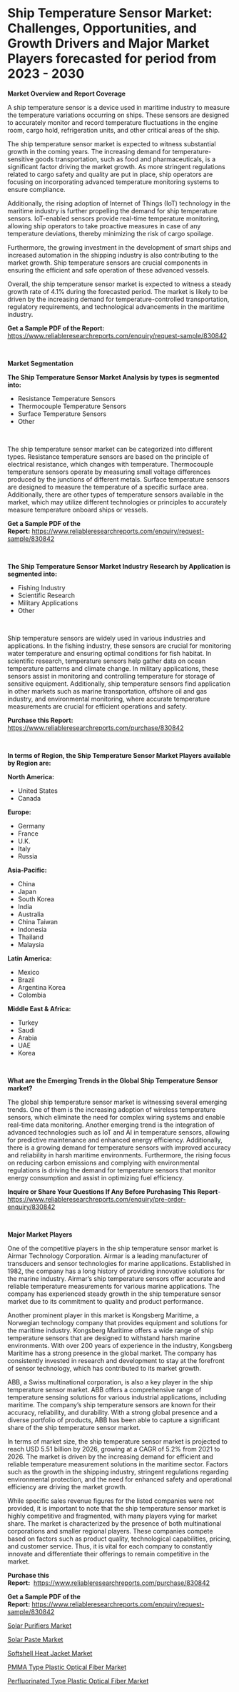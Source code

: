 <p><h1>Ship Temperature Sensor Market: Challenges, Opportunities, and Growth Drivers and Major Market Players forecasted for period from 2023 - 2030</h1></p><p><strong>Market Overview and Report Coverage</strong></p>
<p><p>A ship temperature sensor is a device used in maritime industry to measure the temperature variations occurring on ships. These sensors are designed to accurately monitor and record temperature fluctuations in the engine room, cargo hold, refrigeration units, and other critical areas of the ship.</p><p>The ship temperature sensor market is expected to witness substantial growth in the coming years. The increasing demand for temperature-sensitive goods transportation, such as food and pharmaceuticals, is a significant factor driving the market growth. As more stringent regulations related to cargo safety and quality are put in place, ship operators are focusing on incorporating advanced temperature monitoring systems to ensure compliance.</p><p>Additionally, the rising adoption of Internet of Things (IoT) technology in the maritime industry is further propelling the demand for ship temperature sensors. IoT-enabled sensors provide real-time temperature monitoring, allowing ship operators to take proactive measures in case of any temperature deviations, thereby minimizing the risk of cargo spoilage.</p><p>Furthermore, the growing investment in the development of smart ships and increased automation in the shipping industry is also contributing to the market growth. Ship temperature sensors are crucial components in ensuring the efficient and safe operation of these advanced vessels.</p><p>Overall, the ship temperature sensor market is expected to witness a steady growth rate of 4.1% during the forecasted period. The market is likely to be driven by the increasing demand for temperature-controlled transportation, regulatory requirements, and technological advancements in the maritime industry.</p></p>
<p><strong>Get a Sample PDF of the Report:</strong> <a href="https://www.reliableresearchreports.com/enquiry/request-sample/830842">https://www.reliableresearchreports.com/enquiry/request-sample/830842</a></p>
<p>&nbsp;</p>
<p><strong>Market Segmentation</strong></p>
<p><strong>The Ship Temperature Sensor Market Analysis by types is segmented into:</strong></p>
<p><ul><li>Resistance Temperature Sensors</li><li>Thermocouple Temperature Sensors</li><li>Surface Temperature Sensors</li><li>Other</li></ul></p>
<p>&nbsp;</p>
<p><p>The ship temperature sensor market can be categorized into different types. Resistance temperature sensors are based on the principle of electrical resistance, which changes with temperature. Thermocouple temperature sensors operate by measuring small voltage differences produced by the junctions of different metals. Surface temperature sensors are designed to measure the temperature of a specific surface area. Additionally, there are other types of temperature sensors available in the market, which may utilize different technologies or principles to accurately measure temperature onboard ships or vessels.</p></p>
<p><strong>Get a Sample PDF of the Report:</strong>&nbsp;<a href="https://www.reliableresearchreports.com/enquiry/request-sample/830842">https://www.reliableresearchreports.com/enquiry/request-sample/830842</a></p>
<p>&nbsp;</p>
<p><strong>The Ship Temperature Sensor Market Industry Research by Application is segmented into:</strong></p>
<p><ul><li>Fishing Industry</li><li>Scientific Research</li><li>Military Applications</li><li>Other</li></ul></p>
<p>&nbsp;</p>
<p><p>Ship temperature sensors are widely used in various industries and applications. In the fishing industry, these sensors are crucial for monitoring water temperature and ensuring optimal conditions for fish habitat. In scientific research, temperature sensors help gather data on ocean temperature patterns and climate change. In military applications, these sensors assist in monitoring and controlling temperature for storage of sensitive equipment. Additionally, ship temperature sensors find application in other markets such as marine transportation, offshore oil and gas industry, and environmental monitoring, where accurate temperature measurements are crucial for efficient operations and safety.</p></p>
<p><strong>Purchase this Report:</strong>&nbsp; <a href="https://www.reliableresearchreports.com/purchase/830842">https://www.reliableresearchreports.com/purchase/830842</a></p>
<p>&nbsp;</p>
<p><strong>In terms of Region, the Ship Temperature Sensor Market Players available by Region are:</strong></p>
<p>
    <p> <strong> North America: </strong>
        <ul>
            <li>United States</li>
            <li>Canada</li>
        </ul>
        </p> 
    <p> <strong> Europe: </strong>
        <ul>
            <li>Germany</li>
            <li>France</li>
            <li>U.K.</li>
            <li>Italy</li>
            <li>Russia</li>
        </ul>
        </p> 
    <p> <strong> Asia-Pacific: </strong>
        <ul>
            <li>China</li>
            <li>Japan</li>
            <li>South Korea</li>
            <li>India</li>
            <li>Australia</li>
            <li>China Taiwan</li>
            <li>Indonesia</li>
            <li>Thailand</li>
            <li>Malaysia</li>
        </ul>
        </p> 
    <p> <strong> Latin America: </strong>
        <ul>
            <li>Mexico</li>
            <li>Brazil</li>
            <li>Argentina Korea</li>
            <li>Colombia</li>
        </ul>
        </p> 
    <p> <strong> Middle East & Africa: </strong>
        <ul>
            <li>Turkey</li>
            <li>Saudi</li>
            <li>Arabia</li>
            <li>UAE</li>
            <li>Korea</li>
        </ul>
    </p>
    </p>
<p>&nbsp;</p>
<p><strong>What are the Emerging Trends in the Global Ship Temperature Sensor market?</strong></p>
<p><p>The global ship temperature sensor market is witnessing several emerging trends. One of them is the increasing adoption of wireless temperature sensors, which eliminate the need for complex wiring systems and enable real-time data monitoring. Another emerging trend is the integration of advanced technologies such as IoT and AI in temperature sensors, allowing for predictive maintenance and enhanced energy efficiency. Additionally, there is a growing demand for temperature sensors with improved accuracy and reliability in harsh maritime environments. Furthermore, the rising focus on reducing carbon emissions and complying with environmental regulations is driving the demand for temperature sensors that monitor energy consumption and assist in optimizing fuel efficiency.</p></p>
<p><strong>Inquire or Share Your Questions If Any Before Purchasing This Report</strong>- <a href="https://www.reliableresearchreports.com/enquiry/pre-order-enquiry/830842">https://www.reliableresearchreports.com/enquiry/pre-order-enquiry/830842</a></p>
<p>&nbsp;</p>
<p><strong>Major Market Players</strong></p>
<p><p>One of the competitive players in the ship temperature sensor market is Airmar Technology Corporation. Airmar is a leading manufacturer of transducers and sensor technologies for marine applications. Established in 1982, the company has a long history of providing innovative solutions for the marine industry. Airmar’s ship temperature sensors offer accurate and reliable temperature measurements for various marine applications. The company has experienced steady growth in the ship temperature sensor market due to its commitment to quality and product performance.</p><p>Another prominent player in this market is Kongsberg Maritime, a Norwegian technology company that provides equipment and solutions for the maritime industry. Kongsberg Maritime offers a wide range of ship temperature sensors that are designed to withstand harsh marine environments. With over 200 years of experience in the industry, Kongsberg Maritime has a strong presence in the global market. The company has consistently invested in research and development to stay at the forefront of sensor technology, which has contributed to its market growth.</p><p>ABB, a Swiss multinational corporation, is also a key player in the ship temperature sensor market. ABB offers a comprehensive range of temperature sensing solutions for various industrial applications, including maritime. The company’s ship temperature sensors are known for their accuracy, reliability, and durability. With a strong global presence and a diverse portfolio of products, ABB has been able to capture a significant share of the ship temperature sensor market.</p><p>In terms of market size, the ship temperature sensor market is projected to reach USD 5.51 billion by 2026, growing at a CAGR of 5.2% from 2021 to 2026. The market is driven by the increasing demand for efficient and reliable temperature measurement solutions in the maritime sector. Factors such as the growth in the shipping industry, stringent regulations regarding environmental protection, and the need for enhanced safety and operational efficiency are driving the market growth.</p><p>While specific sales revenue figures for the listed companies were not provided, it is important to note that the ship temperature sensor market is highly competitive and fragmented, with many players vying for market share. The market is characterized by the presence of both multinational corporations and smaller regional players. These companies compete based on factors such as product quality, technological capabilities, pricing, and customer service. Thus, it is vital for each company to constantly innovate and differentiate their offerings to remain competitive in the market.</p></p>
<p><strong>Purchase this Report:</strong>&nbsp;&nbsp;<a href="https://www.reliableresearchreports.com/purchase/830842">https://www.reliableresearchreports.com/purchase/830842</a></p>
<p></p>
<p><strong>Get a Sample PDF of the Report:</strong>&nbsp;<a href="https://www.reliableresearchreports.com/enquiry/request-sample/830842">https://www.reliableresearchreports.com/enquiry/request-sample/830842</a></p>
<p><p><a href="https://medium.com/@soloncarter2662/solar-purifiers-market-size-and-market-trends-complete-industry-overview-2023-to-2030-4fcad023dfe6">Solar Purifiers Market</a></p><p><a href="https://www.linkedin.com/pulse/solar-paste-market-research-report-unlocks-analysis-financial/">Solar Paste Market</a></p><p><a href="https://medium.com/@ransomjohns101/analyzing-softshell-heat-jacket-market-global-industry-perspective-and-forecast-2023-to-2030-6e1518bb2f2d">Softshell Heat Jacket Market</a></p><p><a href="https://www.linkedin.com/pulse/pmma-type-plastic-optical-fiber-market-size-share-amp-trends/">PMMA Type Plastic Optical Fiber Market</a></p><p><a href="https://www.linkedin.com/pulse/perfluorinated-type-plastic-optical-fiber-market-insights-players/">Perfluorinated Type Plastic Optical Fiber Market</a></p></p>